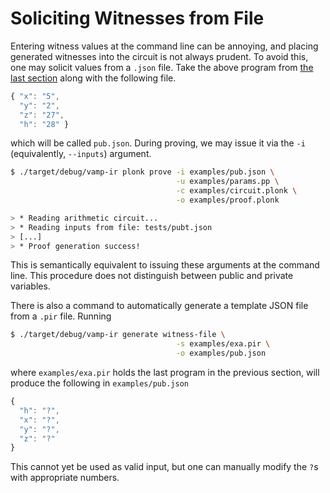 # Soliciting Witnesses from File


Entering witness values at the command line can be annoying, and placing generated witnesses into the circuit is not always prudent. To avoid this, one may solicit values from a `.json` file. Take the above program from [the last section](section_3_5.md) along with the following file.

```javascript
{ "x": "5",
  "y": "2",
  "z": "27",
  "h": "28" }
```

which will be called `pub.json`. During proving, we may issue it via the `-i` (equivalently, `--inputs`) argument.

```bash
$ ./target/debug/vamp-ir plonk prove -i examples/pub.json \
                                     -u examples/params.pp \
                                     -c examples/circuit.plonk \
                                     -o examples/proof.plonk

> * Reading arithmetic circuit...
> * Reading inputs from file: tests/pubt.json
> [...]
> * Proof generation success!
```

This is semantically equivalent to issuing these arguments at the command line. This procedure does not distinguish between public and private variables.

There is also a command to automatically generate a template JSON file from a `.pir` file. Running

```bash
$ ./target/debug/vamp-ir generate witness-file \
                                     -s examples/exa.pir \
                                     -o examples/pub.json
```

where `examples/exa.pir` holds the last program in the previous section, will produce the following in `examples/pub.json`

```javascript
{
  "h": "?",
  "x": "?",
  "y": "?",
  "z": "?"
}
```

This cannot yet be used as valid input, but one can manually modify the `?`s with appropriate numbers.